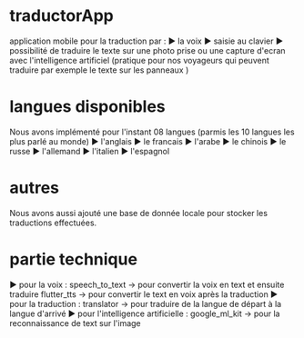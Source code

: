 # traductorApp

application mobile pour la traduction par :
► la voix 
► saisie au clavier 
► possibilité de traduire le texte sur une photo prise ou une capture d'ecran avec l'intelligence artificiel
(pratique pour nos voyageurs qui peuvent traduire par exemple le texte sur les panneaux )

# langues disponibles

Nous avons implémenté pour l'instant 08 langues (parmis les 10 langues les plus parlé au monde)
► l'anglais
► le francais
► l'arabe
► le chinois
► le russe
► l'allemand
► l'italien
► l'espagnol

# autres

Nous avons aussi ajouté une base de donnée locale pour stocker les traductions effectuées.

# partie technique

► pour la voix : 
  speech_to_text -> pour convertir la voix en text et ensuite traduire
  flutter_tts -> pour convertir le text en voix après la traduction
► pour la traduction : 
  translator -> pour traduire de la langue de départ à la langue d'arrivé
► pour l'intelligence artificielle :
  google_ml_kit -> pour la reconnaissance de text sur l'image
